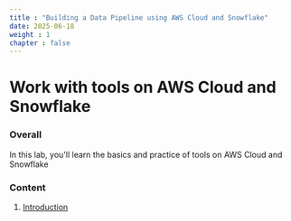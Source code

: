 ```yaml
---
title : "Building a Data Pipeline using AWS Cloud and Snowflake"
date: 2025-06-18 
weight : 1 
chapter : false
---
```

# Work with tools on AWS Cloud and Snowflake

### Overall
 In this lab, you'll learn the basics and practice of tools on AWS Cloud and Snowflake

### Content
 1. [Introduction ](1-introduce/)

